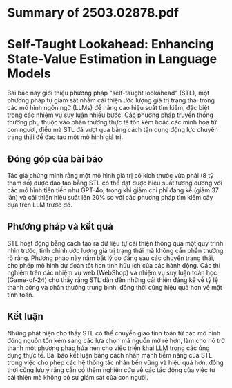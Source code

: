 # Summary of 2503.02878.pdf

# Self-Taught Lookahead: Enhancing State-Value Estimation in Language Models

Bài báo này giới thiệu phương pháp "self-taught lookahead" (STL), một phương pháp tự giám sát nhằm cải thiện ước lượng giá trị trạng thái trong các mô hình ngôn ngữ (LLMs) để nâng cao hiệu suất tìm kiếm, đặc biệt trong các nhiệm vụ suy luận nhiều bước. Các phương pháp truyền thống thường phụ thuộc vào phần thưởng thực tế tốn kém hoặc các minh họa từ con người, điều mà STL đã vượt qua bằng cách tận dụng động lực chuyển trạng thái để đào tạo một mô hình giá trị.

## Đóng góp của bài báo

Tác giả chứng minh rằng một mô hình giá trị có kích thước vừa phải (8 tỷ tham số) được đào tạo bằng STL có thể đạt được hiệu suất tương đương với các mô hình tiên tiến như GPT-4o, trong khi giảm chi phí đáng kể (giảm 37 lần) và cải thiện hiệu suất lên 20% so với các phương pháp tìm kiếm cây dựa trên LLM trước đó.

## Phương pháp và kết quả

STL hoạt động bằng cách tạo ra dữ liệu tự cải thiện thông qua một quy trình nhìn trước, tinh chỉnh ước lượng giá trị trạng thái mà không cần phần thưởng rõ ràng. Phương pháp này nắm bắt lý do đằng sau các chuyển trạng thái, cho phép mô hình dự đoán tốt hơn tính hữu ích của các hành động. Các thí nghiệm trên các nhiệm vụ web (WebShop) và nhiệm vụ suy luận toán học (Game-of-24) cho thấy rằng STL dẫn đến những cải thiện đáng kể về tỷ lệ thành công và phần thưởng trung bình, đồng thời cũng hiệu quả hơn về mặt tính toán.

## Kết luận

Những phát hiện cho thấy STL có thể chuyển giao tính toán từ các mô hình đóng nguồn tốn kém sang các lựa chọn mã nguồn mở rẻ hơn, làm cho nó trở thành một phương pháp hứa hẹn cho việc triển khai LLM trong các ứng dụng thực tế. Bài báo kết luận bằng cách nhấn mạnh tiềm năng của STL trong việc cho phép các hệ thống tác nhân bền vững và hiệu quả hơn, đồng thời cũng lưu ý rằng cần có thêm nghiên cứu về các tác động của việc tự cải thiện mà không có sự giám sát của con người.
